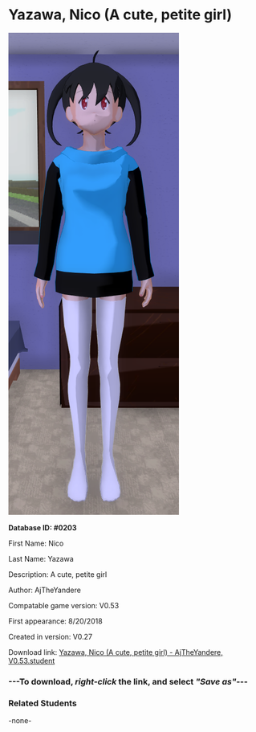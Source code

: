 # Yazawa, Nico (A cute, petite girl)

<img src="../../Files/Images/Yazawa, Nico (A cute, petite girl).png" title="Yazawa, Nico (A cute, petite girl) - AjTheYandere, V0.53">

**Database ID: #0203**

First Name: Nico

Last Name: Yazawa

Description: A cute, petite girl

Author: AjTheYandere

Compatable game version: V0.53

First appearance: 8/20/2018

Created in version: V0.27

Download link: <a href="https://raw.githubusercontent.com/Arbiter1223/Daigaku-Gurashi-Custom-Students/master/Files/Student%20Files/Yazawa%2C%20Nico%20(A%20cute%2C%20petite%20girl)%20-%20AjTheYandere%2C%20V0.53.student">Yazawa, Nico (A cute, petite girl) - AjTheYandere, V0.53.student</a>

### ---**To download, _right-click_ the link, and select _"Save as"_**---

### Related Students

-none-
